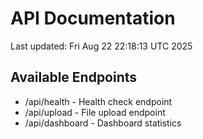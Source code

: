 # API Documentation

Last updated: Fri Aug 22 22:18:13 UTC 2025

## Available Endpoints
- /api/health - Health check endpoint
- /api/upload - File upload endpoint
- /api/dashboard - Dashboard statistics
